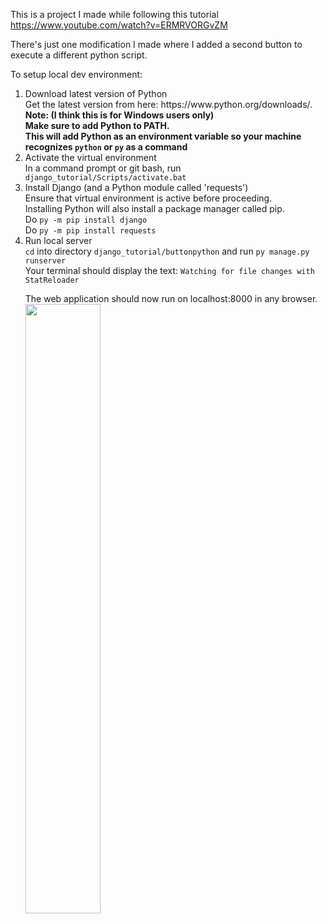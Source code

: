 This is a project I made while following this tutorial
https://www.youtube.com/watch?v=ERMRVORGvZM

There's just one modification I made where I added a second button to execute a different python script. 

To setup local dev environment:
<ol>
  <li>Download latest version of Python</li>
  Get the latest version from here: https://www.python.org/downloads/. <br>
  <b>Note: (I think this is for Windows users only) <br>
  Make sure to add Python to PATH. <br>
  This will add Python as an environment variable so your machine recognizes <code>python</code> or <code>py</code> as a command</b>
  
  <li>Activate the virtual environment</li>
  In a command prompt or git bash, run <code> django_tutorial/Scripts/activate.bat </code>
  
  <li>Install Django (and a Python module called 'requests')</li>
  Ensure that virtual environment is active before proceeding. <br>
  Installing Python will also install a package manager called pip. <br>
  Do <code>py -m pip install django</code> <br>
  Do <code>py -m pip install requests</code> <br>
  
  <li>Run local server</li>
  <code>cd</code> into directory <code>django_tutorial/buttonpython</code> and run <code>py manage.py runserver</code> <br>
  Your terminal should display the text: <code>Watching for file changes with StatReloader</code> <br>
  
  The web application should now run on localhost:8000 in any browser.
  <img src="https://user-images.githubusercontent.com/67928223/131170174-ef370fe3-a327-4eb9-b476-4e85fc147b55.png" width=50%>
</ol>
